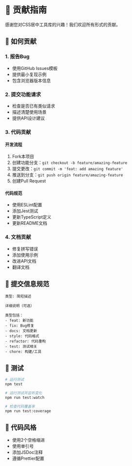 # 🤝 贡献指南

感谢您对CSS居中工具库的兴趣！我们欢迎所有形式的贡献。

## 🚀 如何贡献

### 1. 报告Bug
- 使用GitHub Issues模板
- 提供最小复现示例
- 包含浏览器版本信息

### 2. 提交功能请求
- 检查是否已有类似请求
- 描述清楚使用场景
- 提供API设计建议

### 3. 代码贡献

#### 开发流程
1. Fork本项目
2. 创建功能分支：`git checkout -b feature/amazing-feature`
3. 提交更改：`git commit -m 'feat: add amazing feature'`
4. 推送到分支：`git push origin feature/amazing-feature`
5. 创建Pull Request

#### 代码规范
- 使用ESLint配置
- 添加Jest测试
- 更新TypeScript定义
- 更新README文档

### 4. 文档贡献
- 修复拼写错误
- 添加使用示例
- 改进API文档
- 翻译文档

## 📝 提交信息规范

```
类型: 简短描述

详细说明（可选）

类型包括：
- feat: 新功能
- fix: Bug修复
- docs: 文档更新
- style: 代码格式
- refactor: 代码重构
- test: 测试相关
- chore: 构建/工具
```

## 🧪 测试

```bash
# 运行测试
npm test

# 运行测试并监听变化
npm run test:watch

# 检查代码覆盖率
npm run test:coverage
```

## 🎨 代码风格

- 使用2个空格缩进
- 使用单引号
- 添加JSDoc注释
- 遵循Prettier配置